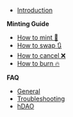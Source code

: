 * [Introduction](https://github.com/hicetnunc2000/hicetnunc/wiki/Home)

**Minting Guide**

* [How to mint 🌿](https://github.com/hicetnunc2000/hicetnunc/wiki/How-to-cancel-🌿)
* [How to swap 🔃](https://github.com/hicetnunc2000/hicetnunc/wiki/How-to-cancel-🔃)
* [How to cancel ❌](https://github.com/hicetnunc2000/hicetnunc/wiki/How-to-cancel-❌)
* [How to burn 🔥](https://github.com/hicetnunc2000/hicetnunc/wiki/How-to-cancel-🔥)

**FAQ**

* [General](https://github.com/hicetnunc2000/hicetnunc/wiki/General)
* [Troubleshooting](https://github.com/hicetnunc2000/hicetnunc/wiki/Troubleshooting)
* [hDAO](https://github.com/hicetnunc2000/hicetnunc/wiki/hDAO)

